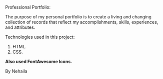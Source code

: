 
Professional Portfolio:

The purpose of my personal portfolio is to create a living and changing collection of records that reflect my accomplishments, skills, experiences, and attributes.

Technologies used in this project:

1. HTML.
2. CSS.

**Also used FontAwesome Icons.**


By Nehaila

